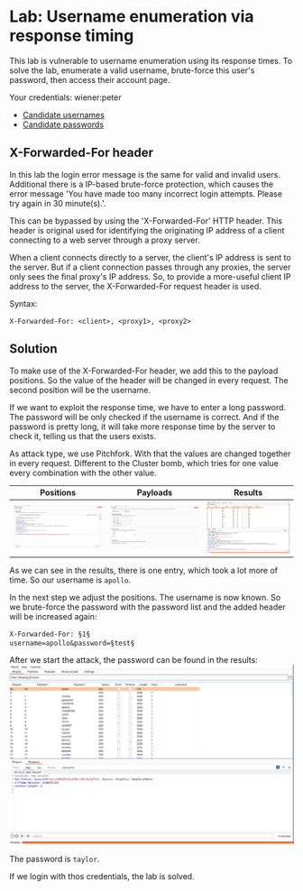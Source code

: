 # Lab: Username enumeration via response timing
This lab is vulnerable to username enumeration using its response times. To solve the lab, enumerate a valid username, brute-force this user's password, then access their account page.

Your credentials: wiener:peter

- [Candidate usernames](https://portswigger.net/web-security/authentication/auth-lab-usernames)
- [Candidate passwords](https://portswigger.net/web-security/authentication/auth-lab-passwords)

## X-Forwarded-For header
In this lab the login error message is the same for valid and invalid users. Additional there is a IP-based brute-force protection, which causes the error message 'You have made too many incorrect login attempts. Please try again in 30 minute(s).'.

This can be bypassed by using the 'X-Forwarded-For' HTTP header. This header is original used for identifying the originating IP address of a client connecting to a web server through a proxy server.

When a client connects directly to a server, the client's IP address is sent to the server. But if a client connection passes through any proxies, the server only sees the final proxy's IP address. So, to provide a more-useful client IP address to the server, the X-Forwarded-For request header is used.

Syntax:
```
X-Forwarded-For: <client>, <proxy1>, <proxy2>
```

## Solution
To make use of the X-Forwarded-For header, we add this to the payload positions. So the value of the header will be changed in every request. The second position will be the username.

If we want to exploit the response time, we have to enter a long password. The password will be only checked if the username is correct. And if the password is pretty long, it will take more response time by the server to check it, telling us that the users exists.

As attack type, we use Pitchfork. With that the values are changed together in every request. Different to the Cluster bomb, which tries for one value every combination with the other value.

| Positions | Payloads | Results |
| --------- | -------- | ------- |
| ![Positions](images/Username_enumeration_via_response_timing_0.png) | ![Payloads](images/Username_enumeration_via_response_timing_1.png) | ![Results](images/Username_enumeration_via_response_timing_2.png) |

As we can see in the results, there is one entry, which took a lot more of time. So our username is `apollo`.

In the next step we adjust the positions. The username is now known. So we brute-force the password with the password list and the added header will be increased again:
```
X-Forwarded-For: §1§
username=apollo&password=§test§
```

After we start the attack, the password can be found in the results:
![Password](images/Username_enumeration_via_response_timing_3.png)

The password is `taylor`.

If we login with thos credentials, the lab is solved.
